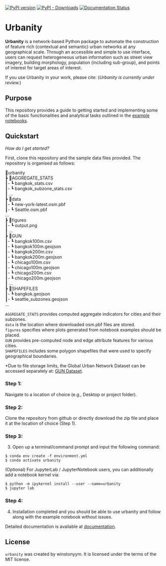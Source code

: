 [![PyPI version](https://badge.fury.io/py/urbanity.svg)](https://badge.fury.io/py/urbanity)
[![PyPI - Downloads](https://img.shields.io/pypi/dm/urbanity)](https://badge.fury.io/py/urbanity)
[![Documentation Status](https://img.shields.io/readthedocs/urbanity)](https://urbanity.readthedocs.io/)
# Urbanity

**Urbanity** is a network-based Python package to automate the construction of feature rich (contextual and semantic) urban networks at any geographical scale. Through an accessible and simple to use interface, users can request heterogeneous urban information such as street view imagery, building morphology, population (including sub-group), and points of interest for target areas of interest. 

If you use Urbanity in your work, please cite:
(*Urbanity is currently under review.*)
## Purpose
This repository provides a guide to getting started and implementing some of the basic functionalities and analytical tasks outlined in the [example notebooks](https://urbanity.readthedocs.io/en/latest/index.html#). 


## Quickstart
*How do I get started?*

First, clone this repository and the sample data files provided. The repository is organised as follows:

📂urbanity <br/>
 ┣ 📂AGGREGATE_STATS <br/>
 ┃- ┗ bangkok_stats.csv <br/>
 ┃- ┗ bangkok_subzone_stats.csv <br/>
 ┃  ... <br/>
 ┣ 📂data <br/>
 ┃- ┗ new-york-latest.osm.pbf <br/>
 ┃- ┗ Seattle.osm.pbf <br/>
    ... <br/>
 ┣ 📂figures <br/>
 ┃- ┗ output.png  <br/>
 ┃  ... <br/>
 ┣ 📂GUN <br/>
 ┃- ┗ bangkok100m.csv <br/>
 ┃- ┗ bangkok100m.geojson <br/>
 ┃- ┗ bangkok200m.csv <br/>
 ┃- ┗ bangkok200m.geojson <br/>
 ┃- ┗ chicago100m.csv <br/>
 ┃- ┗ chicago100m.geojson <br/>
 ┃- ┗ chicago200m.csv <br/>
 ┃- ┗ chicago200m.geojson <br/>
 ┃  ... <br/>
 ┣ 📂SHAPEFILES <br/>
 ┃- ┗ bangkok.geojson   <br/>
 ┃- ┗ seattle_subzones.geojson  <br/>
    ...  <br/>

`AGGREGATE_STATS` provides computed aggregate indicators for cities and their subzones.  <br/>
`data` is the location where downloaded osm.pbf files are stored. <br/>
`figures` specifies where plots generated from notebook examples should be placed.   <br/>
`GUN` provides pre-computed node and edge attribute features for various cities. <br/>
`SHAPEFILES` includes some polygon shapefiles that were used to specify geographical boundaries. <br/>

*Due to file storage limits, the Global Urban Network Dataset can be accessed separately at: [GUN Dataset](https://figshare.com/articles/dataset/Global_Urban_Network_Dataset/22124219).
### Step 1:
Navigate to a location of choice (e.g., Desktop or project folder).

### Step 2:
Clone the repository from github or directly download the zip file and place it at the location of choice (Step 1).

### Step 3: 
3) Open up a terminal/command prompt and input the following command:

```Terminal
$ conda env create -f environment.yml
$ conda activate urbanity
```

(Optional) For JupyterLab / JupyterNotebook users, you can additionally add a notebook kernel via:

```Terminal
$ python -m ipykernel install --user --name=urbanity
$ jupyter lab
```
### Step 4: 
4) Installation completed and you should be able to use urbanity and follow along with the example notebook without issues.


Detailed documentation is available at [documentation](https://urbanity.readthedocs.io/).
## License

`urbanity` was created by winstonyym. It is licensed under the terms of the MIT license.